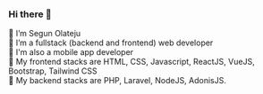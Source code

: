 ### Hi there 👋

<!--
**segungreat/segungreat** is a ✨ _special_ ✨ repository because its `README.md` (this file) appears on your GitHub profile.

Here are some ideas to get you started:
-->
👋 I’m Segun Olateju <br>
🌱 I’m a fullstack (backend and frontend) web developer <br>
🌱 I'm also a mobile app developer <br>
🌱 My frontend stacks are HTML, CSS, Javascript, ReactJS, VueJS, Bootstrap, Tailwind CSS <br>
🌱 My backend stacks are PHP, Laravel, NodeJS, AdonisJS.<br>
<!--
- 🔭 I’m currently working on ...
- 🌱 I’m currently learning ...
- 👯 I’m looking to collaborate on ...
- 🤔 I’m looking for help with ...
- 💬 Ask me about ...
- 📫 How to reach me: ...
- 😄 Pronouns: ...
- ⚡ Fun fact: ...
-->
